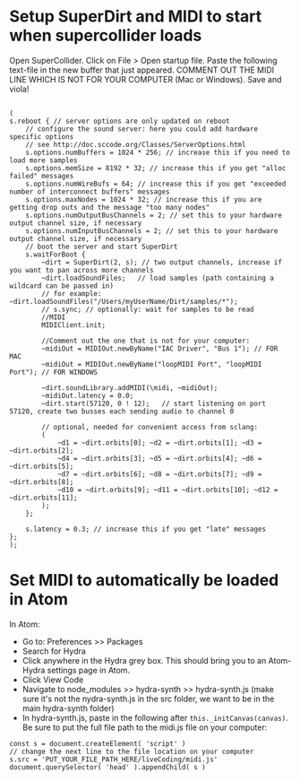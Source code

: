 # Setup SuperDirt and MIDI to start when supercollider loads

Open SuperCollider. Click on File > Open startup file. Paste the following text-file in the new buffer that just appeared. COMMENT OUT THE MIDI LINE WHICH IS NOT FOR YOUR COMPUTER (Mac or Windows). Save and viola!


```

(
s.reboot { // server options are only updated on reboot
    // configure the sound server: here you could add hardware specific options
    // see http://doc.sccode.org/Classes/ServerOptions.html
    s.options.numBuffers = 1024 * 256; // increase this if you need to load more samples
    s.options.memSize = 8192 * 32; // increase this if you get "alloc failed" messages
    s.options.numWireBufs = 64; // increase this if you get "exceeded number of interconnect buffers" messages
    s.options.maxNodes = 1024 * 32; // increase this if you are getting drop outs and the message "too many nodes"
    s.options.numOutputBusChannels = 2; // set this to your hardware output channel size, if necessary
    s.options.numInputBusChannels = 2; // set this to your hardware output channel size, if necessary
    // boot the server and start SuperDirt
    s.waitForBoot {
        ~dirt = SuperDirt(2, s); // two output channels, increase if you want to pan across more channels
        ~dirt.loadSoundFiles;   // load samples (path containing a wildcard can be passed in)
        // for example: ~dirt.loadSoundFiles("/Users/myUserName/Dirt/samples/*");
        // s.sync; // optionally: wait for samples to be read
        //MIDI
        MIDIClient.init;

        //Comment out the one that is not for your computer:
        ~midiOut = MIDIOut.newByName("IAC Driver", "Bus 1"); // FOR MAC
        ~midiOut = MIDIOut.newByName("loopMIDI Port", "loopMIDI Port"); // FOR WINDOWS

        ~dirt.soundLibrary.addMIDI(\midi, ~midiOut);
        ~midiOut.latency = 0.0;
        ~dirt.start(57120, 0 ! 12);   // start listening on port 57120, create two busses each sending audio to channel 0

        // optional, needed for convenient access from sclang:
        (
            ~d1 = ~dirt.orbits[0]; ~d2 = ~dirt.orbits[1]; ~d3 = ~dirt.orbits[2];
            ~d4 = ~dirt.orbits[3]; ~d5 = ~dirt.orbits[4]; ~d6 = ~dirt.orbits[5];
            ~d7 = ~dirt.orbits[6]; ~d8 = ~dirt.orbits[7]; ~d9 = ~dirt.orbits[8];
            ~d10 = ~dirt.orbits[9]; ~d11 = ~dirt.orbits[10]; ~d12 = ~dirt.orbits[11];
        );
    };

    s.latency = 0.3; // increase this if you get "late" messages
};
);
```

# Set MIDI to automatically be loaded in Atom

In Atom:
* Go to: Preferences >> Packages
* Search for Hydra
* Click anywhere in the Hydra grey box. This should bring you to an Atom-Hydra settings page in Atom.
* Click View Code
* Navigate to node_modules >> hydra-synth >> hydra-synth.js (make sure it's not the nydra-synth.js in the src folder, we want to be in the main hydra-synth folder)
* In hydra-synth.js, paste in the following after `this._initCanvas(canvas)`. Be sure to put the full file path to the midi.js file on your computer:
```
const s = document.createElement( 'script' )
// change the next line to the file location on your computer
s.src = 'PUT_YOUR_FILE_PATH_HERE/liveCoding/midi.js'
document.querySelector( 'head' ).appendChild( s )
```
